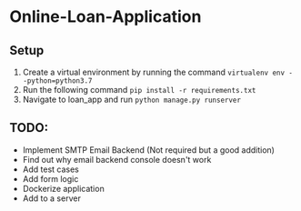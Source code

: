 # Online-Loan-Application

## Setup

1. Create a virtual environment by running the command `virtualenv env --python=python3.7`
2. Run the following command `pip install -r requirements.txt`
3. Navigate to loan_app and run `python manage.py runserver`

## TODO:

  * Implement SMTP Email Backend (Not required but a good addition)
  * Find out why email backend console doesn't work
  * Add test cases
  * Add form logic
  * Dockerize application
  * Add to a server
